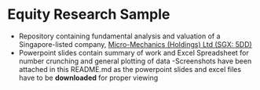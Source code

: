 # Equity Research Sample
* Repository containing fundamental analysis and valuation of a Singapore-listed company, [Micro-Mechanics (Holdings) Ltd (SGX: 5DD)](https://sg.finance.yahoo.com/quote/5dd.si/)
* Powerpoint slides contain summary of work and Excel Spreadsheet for number crunching and general plotting of data
-Screenshots have been attached in this README.md as the powerpoint slides and excel files have to be **downloaded** for proper viewing

